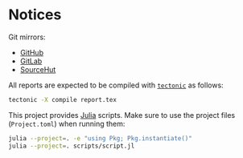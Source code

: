 # Notices

Git mirrors:
- [GitHub](https://github.com/paveloom-university/Computer-Methods-of-Celestial-Mechanics-S09-2021)
- [GitLab](https://gitlab.com/paveloom-g/university/s09-2021/computer-methods-of-celestial-mechanics)
- [SourceHut](https://sr.ht/~paveloom/Computer-Methods-of-Celestial-Mechanics-S09-2021)

All reports are expected to be compiled with [`tectonic`](https://tectonic-typesetting.github.io/en-US/) as follows:

```bash
tectonic -X compile report.tex
```

This project provides [Julia](https://julialang.org) scripts. Make sure to use the project files (`Project.toml`) when running them:

```bash
julia --project=. -e "using Pkg; Pkg.instantiate()"
julia --project=. scripts/script.jl
```
